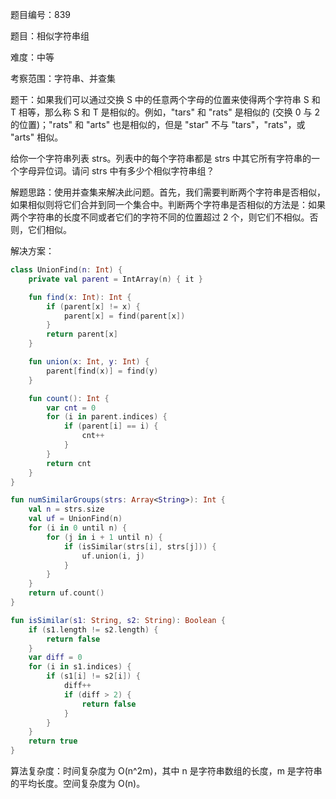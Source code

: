 题目编号：839

题目：相似字符串组

难度：中等

考察范围：字符串、并查集

题干：如果我们可以通过交换 S 中的任意两个字母的位置来使得两个字符串 S 和 T 相等，那么称 S 和 T 是相似的。例如，"tars" 和 "rats" 是相似的 (交换 0 与 2 的位置)；"rats" 和 "arts" 也是相似的，但是 "star" 不与 "tars"，"rats"，或 "arts" 相似。

给你一个字符串列表 strs。列表中的每个字符串都是 strs 中其它所有字符串的一个字母异位词。请问 strs 中有多少个相似字符串组？

解题思路：使用并查集来解决此问题。首先，我们需要判断两个字符串是否相似，如果相似则将它们合并到同一个集合中。判断两个字符串是否相似的方法是：如果两个字符串的长度不同或者它们的字符不同的位置超过 2 个，则它们不相似。否则，它们相似。

解决方案：

```kotlin
class UnionFind(n: Int) {
    private val parent = IntArray(n) { it }

    fun find(x: Int): Int {
        if (parent[x] != x) {
            parent[x] = find(parent[x])
        }
        return parent[x]
    }

    fun union(x: Int, y: Int) {
        parent[find(x)] = find(y)
    }

    fun count(): Int {
        var cnt = 0
        for (i in parent.indices) {
            if (parent[i] == i) {
                cnt++
            }
        }
        return cnt
    }
}

fun numSimilarGroups(strs: Array<String>): Int {
    val n = strs.size
    val uf = UnionFind(n)
    for (i in 0 until n) {
        for (j in i + 1 until n) {
            if (isSimilar(strs[i], strs[j])) {
                uf.union(i, j)
            }
        }
    }
    return uf.count()
}

fun isSimilar(s1: String, s2: String): Boolean {
    if (s1.length != s2.length) {
        return false
    }
    var diff = 0
    for (i in s1.indices) {
        if (s1[i] != s2[i]) {
            diff++
            if (diff > 2) {
                return false
            }
        }
    }
    return true
}
```

算法复杂度：时间复杂度为 O(n^2m)，其中 n 是字符串数组的长度，m 是字符串的平均长度。空间复杂度为 O(n)。